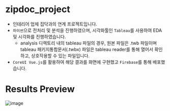 # zipdoc_project
- 인테리어 업체 집닥과의 연계 프로젝트입니다.
- `파이썬`으로 전처리 및 분석을 진행하였으며, 시각화툴인 `Tableau`를 사용하여 EDA 및 시각화를 진행하였습니다.
  - analysis 디렉토리 내의 tableau 파일의 경우, 원본 파일은 .twb 파일이며 tableau 패키지통합문서(.twbx) 파일은 tableau reader를 통해 열어서 확인하고, 상호작용할 수 있는 파일입니다.
- `CoreUI Vue.js`를 활용하여 해당 결과를 화면에 구현했고 `Firebase`를 통해 배포했습니다.

# Results Preview
![image](https://user-images.githubusercontent.com/58713684/83595430-f90bc200-a59c-11ea-8944-542b6cd02bf0.png)
